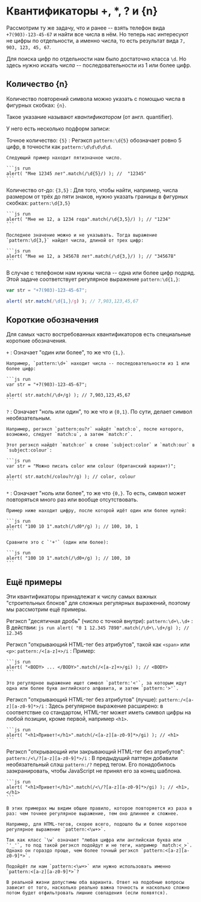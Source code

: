 # Квантификаторы +, *, ? и {n}

Рассмотрим ту же задачу, что и ранее -- взять телефон вида `+7(903)-123-45-67` и найти все числа в нём. Но теперь нас интересуют не цифры по отдельности, а именно числа, то есть результат вида `7, 903, 123, 45, 67`.

Для поиска цифр по отдельности нам было достаточно класса `\d`. Но здесь нужно искать *числа* -- последовательности из 1 или более цифр.

## Количество {n}

Количество повторений символа можно указать с помощью числа в фигурных скобках: `{n}`.

Такое указание называют *квантификатором* (от англ. quantifier).

У него есть несколько подформ записи:

Точное количество: `{5}`
: Регэксп `pattern:\d{5}` обозначает ровно 5 цифр, в точности как `pattern:\d\d\d\d\d`.

    Следующий пример находит пятизначное число.

    ```js run
    alert( "Мне 12345 лет".match(/\d{5}/) ); //  "12345"
    ```

Количество от-до: `{3,5}`
: Для того, чтобы найти, например, числа размером от трёх до пяти знаков, нужно указать границы в фигурных скобках: `pattern:\d{3,5}`

    ```js run
    alert( "Мне не 12, а 1234 года".match(/\d{3,5}/) ); // "1234"
    ```

    Последнее значение можно и не указывать. Тогда выражение `pattern:\d{3,}` найдет числа, длиной от трех цифр:

    ```js run
    alert( "Мне не 12, а 345678 лет".match(/\d{3,}/) ); // "345678"
    ```

В случае с телефоном нам нужны числа -- одна или более цифр подряд. Этой задаче соответствует регулярное выражение `pattern:\d{1,}`:

```js run
var str = "+7(903)-123-45-67";

alert( str.match(/\d{1,}/g) ); // 7,903,123,45,67
```

## Короткие обозначения

Для самых часто востребованных квантификаторов есть специальные короткие обозначения.

`+`
: Означает "один или более", то же что `{1,}`.

    Например, `pattern:\d+` находит числа -- последовательности из 1 или более цифр:

    ```js run
    var str = "+7(903)-123-45-67";

    alert( str.match(/\d+/g) ); // 7,903,123,45,67
    ```

`?`
: Означает "ноль или один", то же что и `{0,1}`. По сути, делает символ необязательным.

    Например, регэксп `pattern:ou?r` найдёт `match:o`, после которого, возможно, следует `match:u`, а затем `match:r`.

    Этот регэксп найдёт `match:or` в слове `subject:color` и `match:our` в `subject:colour`:

    ```js run
    var str = "Можно писать color или colour (британский вариант)";

    alert( str.match(/colou?r/g) ); // color, colour
    ```

`*`
: Означает "ноль или более", то же что `{0,}`. То есть, символ может повторяться много раз или вообще отсутствовать.

    Пример ниже находит цифру, после которой идёт один или более нулей:

    ```js run
    alert( "100 10 1".match(/\d0*/g) ); // 100, 10, 1
    ```

    Сравните это с `'+'` (один или более):

    ```js run
    alert( "100 10 1".match(/\d0+/g) ); // 100, 10
    ```

## Ещё примеры

Эти квантификаторы принадлежат к числу самых важных "строительных блоков" для сложных регулярных выражений, поэтому мы рассмотрим ещё примеры.

Регэксп "десятичная дробь" (число с точкой внутри): `pattern:\d+\.\d+`
: В действии:
    ```js run
    alert( "0 1 12.345 7890".match(/\d+\.\d+/g) ); // 12.345
    ```

Регэксп "открывающий HTML-тег без атрибутов", такой как `<span>` или `<p>`: `pattern:/<[a-z]+>/i`
: Пример:

    ```js run
    alert( "<BODY> ... </BODY>".match(/<[a-z]+>/gi) ); // <BODY>
    ```

    Это регулярное выражение ищет символ `pattern:'<'`, за которым идут одна или более букв английского алфавита, и затем `pattern:'>'`.

Регэксп "открывающий HTML-тег без атрибутов" (лучше): `pattern:/<[a-z][a-z0-9]*>/i`
: Здесь регулярное выражение расширено: в соответствие со стандартом, HTML-тег может иметь символ цифры на любой позиции, кроме первой, например `<h1>`.

    ```js run
    alert( "<h1>Привет!</h1>".match(/<[a-z][a-z0-9]*>/gi) ); // <h1>
    ```

Регэксп "открывающий или закрывающий HTML-тег без атрибутов": `pattern:/<\/?[a-z][a-z0-9]*>/i`
: В предыдущий паттерн добавили необязательный слэш `pattern:/?` перед тегом. Его понадобилось заэкранировать, чтобы JavaScript не принял его за конец шаблона.

    ```js run
    alert( "<h1>Привет!</h1>".match(/<\/?[a-z][a-z0-9]*>/gi) ); // <h1>, </h1>
    ```

```smart header="Точнее -- значит сложнее"
В этих примерах мы видим общее правило, которое повторяется из раза в раз: чем точнее регулярное выражение, тем оно длиннее и сложнее.

Например, для HTML-тегов, скорее всего, подошло бы и более короткое регулярное выражение `pattern:<\w+>`.

Так как класс `\w` означает "любая цифра или английская буква или `'_'`, то под такой регэксп подойдут и не теги, например `match:<_>`. Однако он гораздо проще, чем более точный регэксп `pattern:<[a-z][a-z0-9]*>`.

Подойдёт ли нам `pattern:<\w+>` или нужно использовать именно `pattern:<[a-z][a-z0-9]*>`?

В реальной жизни допустимы оба варианта. Ответ на подобные вопросы зависит от того, насколько реально важна точность и насколько сложно потом будет отфильтровать лишние совпадения (если появятся).
```

